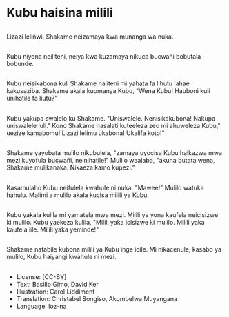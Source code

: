 # Kubu haisina milili

##
Lizazi leliñwi, Shakame neizamaya kwa munanga wa nuka.

##
Kubu niyona neiliteni, neiya kwa kuzamaya nikuca bucwañi bobutala bobunde.

##
Kubu neisikabona kuli Shakame naliteni mi yahata fa lihutu lahae kakusaziba. Shakame akala kuomanya Kubu, "Wena Kubu! Hauboni kuli unihatile fa liutu?"

##
Kubu yakupa swalelo ku Shakame. "Uniswalele. Nenisikakubona! Nakupa uniswalele luli." Kono Shakame nasalati kuteeleza zeo mi ahuweleza Kubu," uezize kamabomu! Lizazi lelimu ukabona! Ukalifa koto!"

##
Shakame yayobata mulilo nikubulela, "zamaya uyocisa Kubu haikazwa mwa mezi kuyofula bucwañi, neinihatile!" Mulilo waalaba, "akuna butata wena, Shakame mulikanaka. Nikaeza kamo kupezi."

##
Kasamulaho Kubu neifulela kwahule ni nuka. "Mawee!" Mulilo watuka hahulu. Malimi a mulilo akala kucisa milili ya Kubu.

##
Kubu yakala kulila mi yamatela mwa mezi. Milili ya yona kaufela neicisizwe ki mulilo. Kubu yaekeza kulila, "Milili yaka icisizwe ki mulilo. Milili yaka kaufela iile. Milili yaka yeminde!"

##
Shakame natabile kubona milili ya Kubu inge icile. Mi nikacenule, kasabo ya mulilo, Kubu haiyangi kwahule ni mezi.

##
* License: [CC-BY]
* Text: Basilio Gimo, David Ker
* Illustration: Carol Liddiment
* Translation: Christabel Songiso, Akombelwa Muyangana
* Language: loz-na
